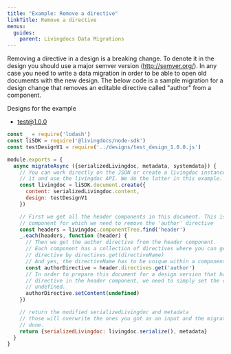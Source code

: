 ```yaml
---
title: "Example: Remove a directive"
linkTitle: Remove a directive
menus:
  guides:
    parent: Livingdocs Data Migrations
---
```


Removing a directive in a design is a breaking change.
To denote it in the design you should use a major semver version (http://semver.org/). In any case you need to write a data migration in order to be able to open old documents with the new design. The below code is a sample migration for a design change that removes an editable directive called "author" from a component.


Designs for the example
- [test@1.0.0](../designs/test_design_1.0.0.js)

```js
const _ = require('lodash')
const liSDK = require('@livingdocs/node-sdk')
const testDesignV1 = require('../designs/test_design_1.0.0.js')

module.exports = {
  async migrateAsync ({serializedLivingdoc, metadata, systemdata}) {
    // You can work directly on the JSON or create a livingdoc instance from
    // it and use the livingdoc API. We do the latter in this example.
    const livingdoc = liSDK.document.create({
      content: serializedLivingdoc.content,
      design: testDesignV1
    })

    // First we get all the header components in this document. This is the
    // component for which we need to remove the 'author' directive
    const headers = livingdoc.componentTree.find('header')
    _.each(headers, function (header) {
      // Then we get the author directive from the header component.
      // Each component has a collection of directives where you can get a single
      // directive by directives.get(directiveName)
      // And yes, the directiveName has to be unique within a component
      const authorDirective = header.directives.get('author')
      // In order to prepare this document for a design version that has no author
      // directive in the header component, we need to simply set the content to
      // undefined.
      authorDirective.setContent(undefined)
    })

    // return the modified serializedLivingdoc and metadata
    // those will overwrite the ones you got as an input and the migration is
    // done.
    return {serializedLivingdoc: livingdoc.serialize(), metadata}
  }
}
```
